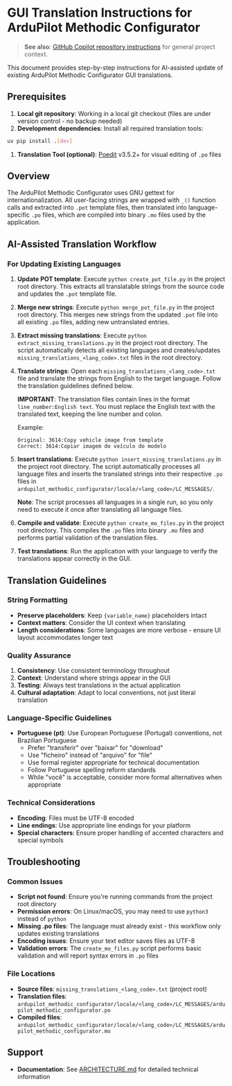 # GUI Translation Instructions for ArduPilot Methodic Configurator

> **See also**: [GitHub Copilot repository instructions](../copilot-instructions.md) for general project context.

This document provides step-by-step instructions for AI-assisted update of existing ArduPilot Methodic Configurator GUI translations.

## Prerequisites

1. **Local git repository**: Working in a local git checkout (files are under version control - no backup needed)
1. **Development dependencies**: Install all required translation tools:

```bash
uv pip install .[dev]
```

1. **Translation Tool (optional)**: [Poedit](https://poedit.net/download) v3.5.2+ for visual editing of `.po` files

## Overview

The ArduPilot Methodic Configurator uses GNU gettext for internationalization.
All user-facing strings are wrapped with `_()` function calls and extracted into `.pot` template files,
then translated into language-specific `.po` files, which are compiled into binary `.mo` files used by the application.

## AI-Assisted Translation Workflow

### For Updating Existing Languages

1. **Update POT template**: Execute `python create_pot_file.py` in the project root directory.
   This extracts all translatable strings from the source code and updates the `.pot` template file.

1. **Merge new strings**: Execute `python merge_pot_file.py` in the project root directory.
   This merges new strings from the updated `.pot` file into all existing `.po` files, adding new untranslated entries.

1. **Extract missing translations**: Execute `python extract_missing_translations.py` in the project root directory.
   The script automatically detects all existing languages and creates/updates `missing_translations_<lang_code>.txt` files in the root directory.

1. **Translate strings**: Open each `missing_translations_<lang_code>.txt` file and translate the strings from English to the target language.
   Follow the translation guidelines defined below.

   **IMPORTANT**: The translation files contain lines in the format `line_number:English text`.
   You must replace the English text with the translated text, keeping the line number and colon.

   Example:

   ```text
   Original: 3614:Copy vehicle image from template
   Correct: 3614:Copiar imagem do veículo do modelo
   ```

1. **Insert translations**: Execute `python insert_missing_translations.py` in the project root directory.
   The script automatically processes all language files and inserts the translated strings into their respective `.po` files in `ardupilot_methodic_configurator/locale/<lang_code>/LC_MESSAGES/`.

   **Note**: The script processes all languages in a single run, so you only need to execute it once after translating all language files.

1. **Compile and validate**: Execute `python create_mo_files.py` in the project root directory.
   This compiles the `.po` files into binary `.mo` files and performs partial validation of the translation files.

1. **Test translations**: Run the application with your language to verify the translations appear correctly in the GUI.

## Translation Guidelines

### String Formatting

- **Preserve placeholders**: Keep `{variable_name}` placeholders intact
- **Context matters**: Consider the UI context when translating
- **Length considerations**: Some languages are more verbose - ensure UI layout accommodates longer text

### Quality Assurance

1. **Consistency**: Use consistent terminology throughout
2. **Context**: Understand where strings appear in the GUI
3. **Testing**: Always test translations in the actual application
4. **Cultural adaptation**: Adapt to local conventions, not just literal translation

### Language-Specific Guidelines

- **Portuguese (pt)**: Use European Portuguese (Portugal) conventions, not Brazilian Portuguese
  - Prefer "transferir" over "baixar" for "download"
  - Use "ficheiro" instead of "arquivo" for "file"
  - Use formal register appropriate for technical documentation
  - Follow Portuguese spelling reform standards
  - While "você" is acceptable, consider more formal alternatives when appropriate

### Technical Considerations

- **Encoding**: Files must be UTF-8 encoded
- **Line endings**: Use appropriate line endings for your platform
- **Special characters**: Ensure proper handling of accented characters and special symbols

## Troubleshooting

### Common Issues

- **Script not found**: Ensure you're running commands from the project root directory
- **Permission errors**: On Linux/macOS, you may need to use `python3` instead of `python`
- **Missing .po files**: The language must already exist - this workflow only updates existing translations
- **Encoding issues**: Ensure your text editor saves files as UTF-8
- **Validation errors**: The `create_mo_files.py` script performs basic validation and will report syntax errors in `.po` files

### File Locations

- **Source files**: `missing_translations_<lang_code>.txt` (project root)
- **Translation files**: `ardupilot_methodic_configurator/locale/<lang_code>/LC_MESSAGES/ardupilot_methodic_configurator.po`
- **Compiled files**: `ardupilot_methodic_configurator/locale/<lang_code>/LC_MESSAGES/ardupilot_methodic_configurator.mo`

## Support

- **Documentation**: See [ARCHITECTURE.md](../../ARCHITECTURE.md) for detailed technical information
